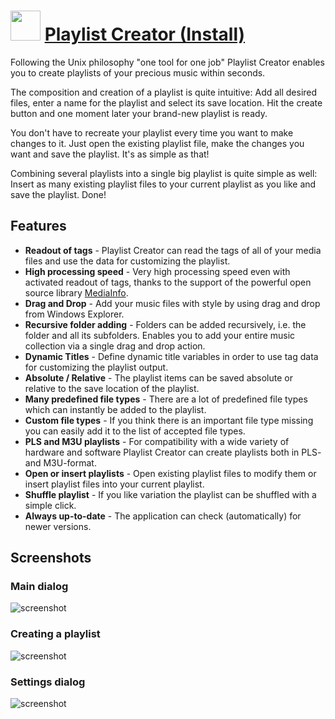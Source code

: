 ﻿# <img src="https://cdn.jsdelivr.net/gh/chtof/chocolatey-packages/manual/playlist-creator.install/playlist-creator.install.png" width="48" height="48"/> [Playlist Creator (Install)](https://chocolatey.org/packages/playlist-creator.install)

Following the Unix philosophy "one tool for one job" Playlist Creator enables you to create playlists of your precious music within seconds.

The composition and creation of a playlist is quite intuitive: Add all desired files, enter a name for the playlist and select its save location. Hit the create button and one moment later your brand-new playlist is ready.

You don't have to recreate your playlist every time you want to make changes to it. Just open the existing playlist file, make the changes you want and save the playlist. It's as simple as that!

Combining several playlists into a single big playlist is quite simple as well: Insert as many existing playlist files to your current playlist as you like and save the playlist. Done!

## Features
- **Readout of tags** - Playlist Creator can read the tags of all of your media files and use the data for customizing the playlist.
- **High processing speed** - Very high processing speed even with activated readout of tags, thanks to the support of the powerful open source library [MediaInfo](https://mediaarea.net/de/MediaInfo).
- **Drag and Drop** - Add your music files with style by using drag and drop from Windows Explorer.
- **Recursive folder adding** - Folders can be added recursively, i.e. the folder and all its subfolders. Enables you to add your entire music collection via a single drag and drop action.
- **Dynamic Titles** - Define dynamic title variables in order to use tag data for customizing the playlist output.
- **Absolute / Relative** - The playlist items can be saved absolute or relative to the save location of the playlist.
- **Many predefined file types** - There are a lot of predefined file types which can instantly be added to the playlist.
- **Custom file types** - If you think there is an important file type missing you can easily add it to the list of accepted file types.
- **PLS and M3U playlists** - For compatibility with a wide variety of hardware and software Playlist Creator can create playlists both in PLS- and M3U-format.
- **Open or insert playlists** - Open existing playlist files to modify them or insert playlist files into your current playlist.
- **Shuffle playlist** - If you like variation the playlist can be shuffled with a simple click.
- **Always up-to-date** - The application can check (automatically) for newer versions.

## Screenshots

### Main dialog

![screenshot](https://cdn.jsdelivr.net/gh/chtof/chocolatey-packages/manual/playlist-creator.install/screenshot1.png)

### Creating a playlist

![screenshot](https://cdn.jsdelivr.net/gh/chtof/chocolatey-packages/manual/playlist-creator.install/screenshot2.png)

### Settings dialog

![screenshot](https://cdn.jsdelivr.net/gh/chtof/chocolatey-packages/manual/playlist-creator.install/screenshot3.png)